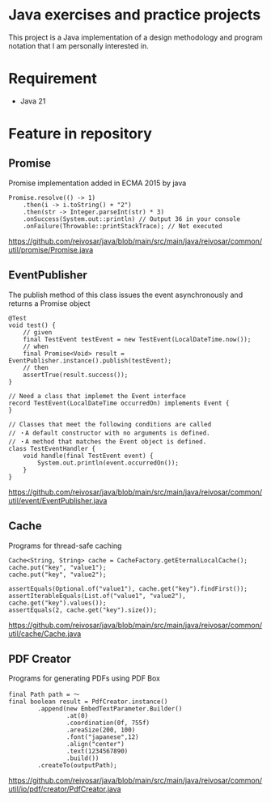 # Java exercises and practice projects 

This project is a Java implementation of a design methodology and program notation that I am personally interested in.

# Requirement

* Java 21

# Feature in repository
## Promise

  Promise implementation added in ECMA 2015 by java
```
Promise.resolve(() -> 1)
    .then(i -> i.toString() + "2")
    .then(str -> Integer.parseInt(str) * 3)
    .onSuccess(System.out::println) // Output 36 in your console
    .onFailure(Throwable::printStackTrace); // Not executed
```
https://github.com/reivosar/java/blob/main/src/main/java/reivosar/common/util/promise/Promise.java

## EventPublisher

  The publish method of this class issues the event asynchronously and returns a Promise object
```
@Test
void test() {
    // given
    final TestEvent testEvent = new TestEvent(LocalDateTime.now());
    // when
    final Promise<Void> result = EventPublisher.instance().publish(testEvent);
    // then
    assertTrue(result.success());
}
 
// Need a class that implemet the Event interface
record TestEvent(LocalDateTime occurredOn) implements Event {
}

// Classes that meet the following conditions are called
// ・A default constructor with no arguments is defined.
// ・A method that matches the Event object is defined.
class TestEventHandler {
    void handle(final TestEvent event) {
        System.out.println(event.occurredOn());
    }
}
```
https://github.com/reivosar/java/blob/main/src/main/java/reivosar/common/util/event/EventPublisher.java

## Cache

  Programs for thread-safe caching
```
Cache<String, String> cache = CacheFactory.getEternalLocalCache();
cache.put("key", "value1");
cache.put("key", "value2");

assertEquals(Optional.of("value1"), cache.get("key").findFirst());
assertIterableEquals(List.of("value1", "value2"), cache.get("key").values());
assertEquals(2, cache.get("key").size());
```
https://github.com/reivosar/java/blob/main/src/main/java/reivosar/common/util/cache/Cache.java

## PDF Creator

  Programs for generating PDFs using PDF Box
```
final Path path = ～
final boolean result = PdfCreator.instance()
        .append(new EmbedTextParameter.Builder()
                .at(0)
                .coordination(0f, 755f)
                .areaSize(200, 100)
                .font("japanese",12)
                .align("center")
                .text(1234567890)
                .build())
        .createTo(outputPath);
```
https://github.com/reivosar/java/blob/main/src/main/java/reivosar/common/util/io/pdf/creator/PdfCreator.java
